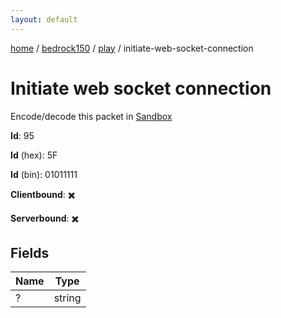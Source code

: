 ```yaml
---
layout: default
---
```


[home](/)  /  [bedrock150](/protocol/bedrock150)  /  [play](/protocol/bedrock150/play)  /  initiate-web-socket-connection

# Initiate web socket connection

Encode/decode this packet in [Sandbox](../../../sandbox/bedrock150#Play.InitiateWebSocketConnection)

**Id**: 95

**Id** (hex): 5F

**Id** (bin): 01011111

**Clientbound**: ✖️

**Serverbound**: ✖️

## Fields

Name | Type
---|---
? | string
